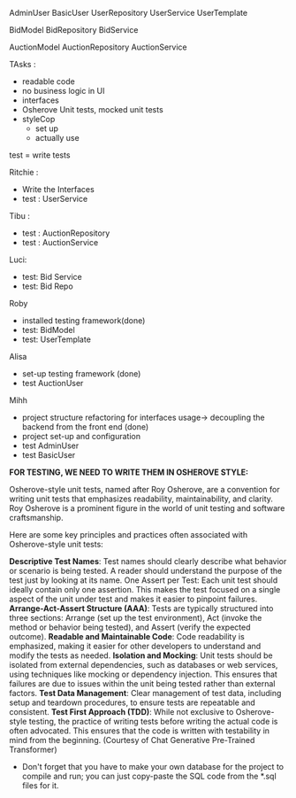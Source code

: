 
AdminUser
BasicUser
UserRepository
UserService
UserTemplate


BidModel
BidRepository
BidService

AuctionModel
AuctionRepository
AuctionService


TAsks :
- readable code 
- no business logic in UI
- interfaces
- Osherove Unit tests, mocked unit tests
- styleCop 
	- set up
	- actually use

test = write tests

Ritchie : 
- Write the Interfaces
- test : UserService

Tibu : 
- test : AuctionRepository
- test : AuctionService

Luci:
- test: Bid Service
- test: Bid Repo

Roby
- installed testing framework(done)
- test: BidModel
- test: UserTemplate

Alisa
- set-up testing framework (done)
- test AuctionUser

Mihh
- project structure refactoring for interfaces usage-> decoupling the backend from the front end (done) 
- project set-up and configuration
- test AdminUser
- test BasicUser

__FOR TESTING, WE NEED TO WRITE THEM IN OSHEROVE STYLE:__

Osherove-style unit tests, named after Roy Osherove, are a convention for writing unit tests that emphasizes readability, maintainability, and clarity. Roy Osherove is a prominent figure in the world of unit testing and software craftsmanship.

Here are some key principles and practices often associated with Osherove-style unit tests:

**Descriptive Test Names**: Test names should clearly describe what behavior or scenario is being tested. A reader should understand the purpose of the test just by looking at its name.
One Assert per Test: Each unit test should ideally contain only one assertion. This makes the test focused on a single aspect of the unit under test and makes it easier to pinpoint failures.
**Arrange-Act-Assert Structure (AAA)**: Tests are typically structured into three sections: Arrange (set up the test environment), Act (invoke the method or behavior being tested), and Assert (verify the expected outcome).
**Readable and Maintainable Code**: Code readability is emphasized, making it easier for other developers to understand and modify the tests as needed.
**Isolation and Mocking**: Unit tests should be isolated from external dependencies, such as databases or web services, using techniques like mocking or dependency injection. This ensures that failures are due to issues within the unit being tested rather than external factors.
**Test Data Management**: Clear management of test data, including setup and teardown procedures, to ensure tests are repeatable and consistent.
**Test First Approach (TDD)**: While not exclusive to Osherove-style testing, the practice of writing tests before writing the actual code is often advocated. This ensures that the code is written with testability in mind from the beginning.
(Courtesy of Chat Generative Pre-Trained Transformer)

- Don't forget that you have to make your own database for the project to compile and run; you can just copy-paste the SQL code from the *.sql files for it.
